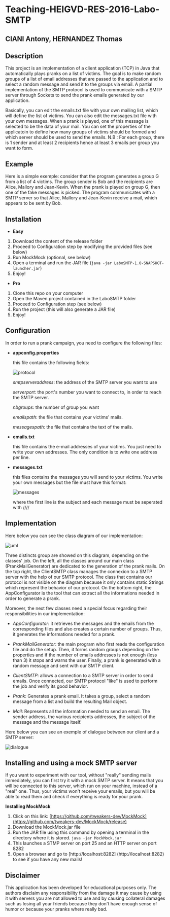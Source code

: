 # Teaching-HEIGVD-RES-2016-Labo-SMTP

## CIANI Antony, HERNANDEZ Thomas


## Description

This project is an implementation of a client application (TCP) in Java that automatically plays pranks on a list of victims. The goal is to make random groups of a list of email addresses that are passed to the application and to select a random message and send it to the groups via email. A partial implementation of the SMTP protocol is used to communicate with a SMTP server through Sockets to send the prank emails generated by our application.

Basically, you can edit the emails.txt file with your own mailing list, which will define the list of victims. You can also edit the messages.txt file with your own messages. When a prank is played, one of this message is selected to be the data of your mail. You can set the properties of the applicatoin to define how many groups of victims should be formed and which server should be used to send the emails. N.B : For each group, there is 1 sender and at least 2 recipients hence at least 3 emails per group you want to form.

## Example

Here is a simple exemple: consider that the program generates a group G from a list of 4 victims. The group sender is Bob and the recipients are Alice, Mallory and Jean-Kevin. When the prank is played on group G, then one of the fake messages is picked. The program communicates with a SMTP server so that Alice, Mallory and Jean-Kevin receive a mail, which appears to be sent by Bob.

## Installation

- **Easy**

1. Download the content of the release folder
2. Proceed to Configuration step by modifying the provided files (see below)
3. Run MockMock (optional, see below)
4. Open a terminal and run the JAR file (`java -jar LaboSMTP-1.0-SNAPSHOT-launcher.jar`)
5. Enjoy!

- **Pro**

1. Clone this repo on your computer
2. Open the Maven project contained in the LaboSMTP folder
3. Proceed to Configuration step (see below)
4. Run the project (this will also generate a JAR file)
5. Enjoy!

## Configuration

In order to run a prank campaign, you need to configure the following files:

- **appconfig.properties**

	this file contains the following fields:

	![protocol](figures/protocol.PNG)

	*smtpserveraddress*: the address of the SMTP server you want to use
	
	*serverport*: the port's number you want to connect to, in order to reach the SMTP server.

	*nbgroups*: the number of group you want

	*emailspath*: the file that contains your victims' mails.

	*messagespath*: the file that contains the text of the mails.

- **emails.txt**

	this file contains the e-mail addresses of your victims. You just need to write your own addresses. The only condition is to write one address per line.

- **messages.txt**

	this files contains the messages you will send to your victims. You write your own messages but the file must have this format:

	![messages](figures/messages.PNG)

	where the first line is the subject and each message must be seperated with ////

## Implementation

Here below you can see the class diagram of our implementation:

![uml](figures/uml.jpg)

Three distincts group are showed on this diagram, depending on the classes' job. On the left, all the classes around our main class (PrankMailGenerator) are dedicated to the generation of the prank mails. On the top right, the ClientSMTP class manages the connexion to a SMTP server with the help of our SMTP protocol. The class that contains our protocol is not visible on the diagram because it only contains static Strings which represent the behavior of our protocol. On the bottom right, the AppConfigurator is the tool that can extract all the informations needed in order to generate a prank.

Moreover, the next few classes need a special focus regarding their responsibilities in our implementation:

- *AppConfigurator*: it retrieves the messages and the emails from the corresponding files and also creates a certain number of groups. Thus, it generates the informations needed for a prank.

- *PrankMailGenerator*: the main program who first reads the configuration file and do the setup. Then, it forms random groups depending on the properties and if the number of emails addresses is not enough (less than 3) it stops and warns the user. Finally, a prank is generated with a random message and sent with our SMTP client.

- *ClientSMTP*: allows a connection to a SMTP server in order to send emails. Once connected, our SMTP protocol "like" is used to perform the job and verify its good behavior.

- *Prank*: Generates a prank email. It takes a group, select a random message from a list and build the resulting Mail object.

- *Mail*: Represents all the information needed to send an email. The sender address, the various recipients addresses, the subject of the message and the message itself.

Here below you can see an exemple of dialogue between our client and a SMTP server:

![dialogue](figures/dialogue.PNG)
  


## Installing and using a mock SMTP server


If you want to experiment with our tool, without "really" sending mails immediately, you can first try it with a mock SMTP server. It means that you will be connected to this server, which run on your machine, instead of a "real" one. Thus, your victims won't receive your emails, but you will be able to read them and check if everything is ready for your prank.

**Installing MockMock**

1. Click on this link: [https://github.com/tweakers-dev/MockMock](https://github.com/tweakers-dev/MockMock/release)
2. Download the MockMock.jar file
3. Run the JAR file using this command by opening a terminal in the directory where it is stored. `java -jar MockMock.jar `
3. This launches a STMP server on port 25 and an HTTP server on port 8282
4. Open a browser and go to [http://localhost:8282] (http://localhost:8282) to see if you have any new mails!


## Disclaimer

This application has been developed for educational purposes only. The authors disclaim any responsibility from the damage it may cause by using it with servers you are not allowed to use and by causing collateral damages such as losing all your friends because they don't have enough sense of humor or because your pranks where really bad.
